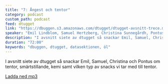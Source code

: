 ```yaml
---
title: "7: Ångest och tentor"
category: podcast
custom_path: podcast
feed: dtugget
link: "https://dbuggen.s3.amazonaws.com/dtugget/dtugget-avsnitt-trece.mp3"
speaker: "Emil Lindblom, Samuel Hertzberg, Christina Sunnegårdh, Pontus Broberg"
description: "I avsnitt siete av dtugget så snackar Emil, Samuel, Christina och Pontus om tentor, smärtstillande, kemi samt vilken typ av snacks vi tar med till tentor."
duration: "72:00"
keywords: "dbuggen, dtugget, datasektionen, öl"
---
```

<script src="/audiojs/audio.min.js"></script>
<script>
  audiojs.events.ready(function() {
    var as = audiojs.createAll();
  });
</script>

I avsnitt siete av dtugget så snackar Emil, Samuel, Christina och Pontus om tentor, smärtstillande, kemi samt vilken typ av snacks vi tar med till tentor.

<audio src="{{ page.link }}" preload="auto"></audio>

<p class="center">
  <a class="center" href="{{ page.link }}">Ladda ned mp3</a>
</p>
